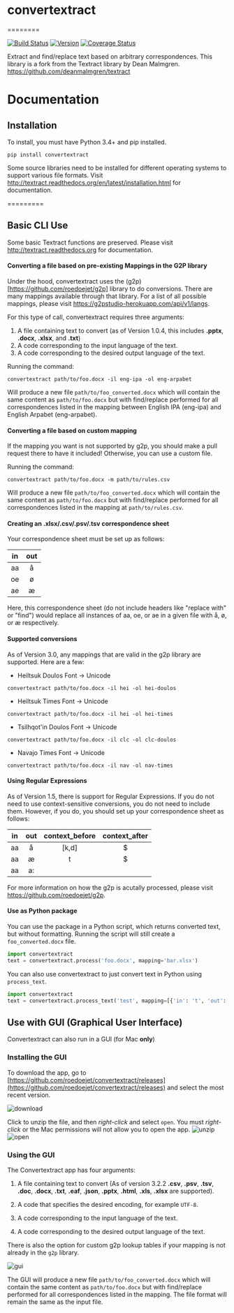 # convertextract
========

[![Build Status](https://travis-ci.org/roedoejet/textract.svg?branch=master)](https://travis-ci.org/roedoejet/textract)
[![Version](https://img.shields.io/pypi/v/convertextract.svg)](https://warehouse.python.org/project/convertextract/)
[![Coverage Status](https://coveralls.io/repos/github/roedoejet/textract/badge.svg?branch=master)](https://coveralls.io/github/roedoejet/textract?branch=master)


Extract and find/replace text based on arbitrary correspondences. This library is a fork from the Textract library by Dean Malmgren. https://github.com/deanmalmgren/textract

# Documentation

## Installation
To install, you must have Python 3.4+ and pip installed.
```{r, engine='python', count_lines}
pip install convertextract
```
Some source libraries need to be installed for different operating systems to support various file formats. Visit <http://textract.readthedocs.org/en/latest/installation.html> for documentation.

=========

## Basic CLI Use

Some basic Textract functions are preserved. Please visit <http://textract.readthedocs.org> for documentation.

#### Converting a file based on pre-existing Mappings in the G2P library

Under the hood, convertextract uses the (g2p)[https://github.com/roedoejet/g2p] library to do conversions. There are many mappings available through that library. For a list of all possible mappings, please visit <https://g2pstudio-herokuapp.com/api/v1/langs>.

For this type of call, convertextract requires three arguments:

1. A file containing text to convert (as of Version 1.0.4, this includes **.pptx**, **.docx**, **.xlsx**, and **.txt**)
2. A code corresponding to the input language of the text.
3. A code corresponding to the desired output language of the text.

Running the command:
```{r, engine='python', count_lines}
convertextract path/to/foo.docx -il eng-ipa -ol eng-arpabet
```

Will produce a new file `path/to/foo_converted.docx` which will contain the same content as `path/to/foo.docx` but with find/replace performed for all correspondences listed in the mapping between English IPA (eng-ipa) and English Arpabet (eng-arpabet). 

#### Converting a file based on custom mapping
If the mapping you want is not supported by g2p, you should make a pull request there to have it included! Otherwise, you can use a custom file.

Running the command:
```{r, engine='python', count_lines}
convertextract path/to/foo.docx -m path/to/rules.csv
```

Will produce a new file `path/to/foo_converted.docx` which will contain the same content as `path/to/foo.docx` but with find/replace performed for all correspondences listed in the mapping at `path/to/rules.csv`. 

#### Creating an .xlsx/.csv/.psv/.tsv correspondence sheet
Your correspondence sheet must be set up as follows:

|    in   |  out           |
|:-:|:-:|
| aa| å| 
| oe| ø|
| ae| æ|

Here, this correspondence sheet (do not include headers like "replace with" or "find") would replace all instances of aa, oe, or ae in a given file with å, ø, or æ respectively.

#### Supported conversions

As of Version 3.0, any mappings that are valid in the g2p library are supported. Here are a few:

* Heiltsuk Doulos Font -> Unicode
```{r, engine='python', count_lines}
convertextract path/to/foo.docx -il hei -ol hei-doulos
```

* Heiltsuk Times Font -> Unicode
```{r, engine='python', count_lines}
convertextract path/to/foo.docx -il hei -ol hei-times
```

* Tsilhqot'in Doulos Font -> Unicode
```{r, engine='python', count_lines}
convertextract path/to/foo.docx -il clc -ol clc-doulos
```

* Navajo Times Font -> Unicode
```{r, engine='python', count_lines}
convertextract path/to/foo.docx -il nav -ol nav-times
```

#### Using Regular Expressions

As of Version 1.5, there is support for Regular Expressions. If you do not need to use context-sensitive conversions, you do not need to include them. However, if you do, you should set up your correspondence sheet as follows:

|    in   |  out  |  context_before | context_after |
|:-:|:-:|:-:|:-:|
| aa| å|[k,d]|$| 
| aa| æ|t|$|
| aa| a:|||

For more information on how the g2p is acutally processed, please visit <https://github.com/roedoejet/g2p>.

#### Use as Python package
You can use the package in a Python script, which returns converted text, but without formatting. Running the script will still create a `foo_converted.docx` file.
```python
import convertextract
text = convertextract.process('foo.docx', mapping='bar.xlsx')
```

You can also use convertextract to just convert text in Python using `process_text`.

```python
import convertextract
text = convertextract.process_text('test', mapping=[{'in': 't', 'out': 'p', 'context_before': '^', 'context_after': 'e'}])
```

## Use with GUI (Graphical User Interface)

Convertextract can also run in a GUI (for Mac **only**)

### Installing the GUI
To download the app, go to [https://github.com/roedoejet/convertextract/releases](https://github.com/roedoejet/convertextract/releases) and select the most recent version.

![download](https://raw.githubusercontent.com/roedoejet/convertextract/master/docs/assets/download.png)

Click to unzip the file, and then *right-click* and select `open`. You must *right-click* or the Mac permissions will not allow you to open the app.
![unzip](https://raw.githubusercontent.com/roedoejet/convertextract/master/docs/assets/unzip.png)
![open](https://raw.githubusercontent.com/roedoejet/convertextract/master/docs/assets/open.png)

### Using the GUI
The Convertextract app has four arguments:

1.  A file containing text to convert (As of version 3.2.2 **.csv**,
 **.psv**, **.tsv**, **.doc**, **.docx**, **.txt**, **.eaf**, **.json**, **.pptx**, **.html**, **.xls**, **.xlsx** are supported).

2.  A code that specifies the desired encoding, for example `UTF-8`.

3. A code corresponding to the input language of the text.
    
4.  A code corresponding to the desired output language of the text.

There is also the option for custom g2p lookup tables if your mapping is not already in the `g2p` library.

![gui](https://raw.githubusercontent.com/roedoejet/convertextract/master/docs/assets/gui.png)

The GUI will produce a new file `path/to/foo_converted.docx` which will contain the same content as `path/to/foo.docx` but with find/replace performed for all correspondences listed in the mapping. The file format will remain the same as the input file.
